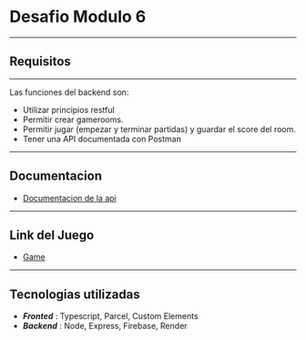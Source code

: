 # Desafio Modulo 6
* * * 
## Requisitos
* * * 
Las funciones del backend son: 
* Utilizar principios restful
* Permitir crear gamerooms.
* Permitir jugar (empezar y terminar partidas) y guardar el score del room.
* Tener una API documentada con Postman
-----------
## Documentacion 
* [Documentacion de la api](www.google.com)
* * * 
## Link del Juego
* [Game](www.google.com)
* * *
## Tecnologias utilizadas
* ***Fronted*** : Typescript, Parcel, Custom Elements
* ***Backend*** : Node, Express, Firebase, Render
